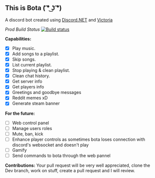 
## This is Bota  ( ͡° ͜ʖ ͡°) 
 A discord bot created using [Discord.NET](https://github.com/discord-net/Discord.Net) and [Victoria](https://github.com/Yucked/Victoria)

 *Prod Build Status*
 [![Build status](https://dev.azure.com/BotaCorp/Botabot/_apis/build/status/Botabot-Prod)](https://dev.azure.com/BotaCorp/Botabot/_apis/build/status/Botabot-Prod?branchName=master)

**Capabilities:**
- [x] Play music.
- [x] Add songs to a playlist.
- [x] Skip songs.
- [x] List current playlist.
- [x] Stop playing & clean playlist.
- [x] Clean chat history.
- [x] Get server info
- [x] Get players info
- [x] Greetings and goodbye messages
- [x] Reddit memes xD
- [x] Generate steam banner

**For the future:**
- [ ] Web control panel
- [ ] Manage users roles
- [ ] Mute, ban, kick
- [ ] Enhance player controls as sometimes bota loses connection with discord's websocket and doesn't play 
- [ ] Gamify
- [ ] Send commands to bota through the web pannel

**Contributions:**
Your pull request will be very well appreciated, clone the Dev branch, work on stuff, create a pull request and I will review.